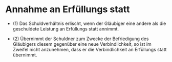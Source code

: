 # Annahme an Erfüllungs statt

- (1) Das Schuldverhältnis erlischt, wenn der Gläubiger eine andere als die geschuldete Leistung an Erfüllungs statt annimmt.

- (2) Übernimmt der Schuldner zum Zwecke der Befriedigung des Gläubigers diesem gegenüber eine neue Verbindlichkeit, so ist im Zweifel nicht anzunehmen, dass er die Verbindlichkeit an Erfüllungs statt übernimmt.

